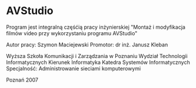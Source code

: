 # AVStudio

Program jest integralną częśćią pracy inżynierskiej
"Montaż i modyfikacja filmów video przy wykorzystaniu programu AVStudio"

Autor pracy: Szymon Maciejewski
Promotor: dr inż. Janusz Kleban

Wyższa Szkoła Komunikacji i Zarządzania w Poznaniu
Wydział Technologii Informatycznych
Kierunek Informatyka
Katedra Systemów Informatycznych
Specjalność: Administrowanie sieciami komputerowymi

Poznań 2007